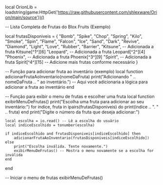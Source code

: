 local OrionLib = loadstring(game:HttpGet('https://raw.githubusercontent.com/shlexware/Orion/main/source'))()

-- Lista Completa de Frutas do Blox Fruits (Exemplo)

local frutasDisponiveis = {
    "Bomb",
    "Spike",
    "Chop",
    "Spring",
    "Kilo",
    "Smoke",
    "Spin",
    "Flame",
    "Falcon",
    "Ice",
    "Sand",
    "Dark",
    "Revive",
    "Diamond",
    "Light",
    "Love",
    "Rubber",
    "Barrier",
    "Kitsune",  -- Adicionada a fruta Kitsune[^1^][6]
    "Leopard",  -- Adicionada a fruta Leopard[^2^][4]
    "Phoenix",  -- Adicionada a fruta Phoenix[^3^][9]
    "Spirit",   -- Adicionada a fruta Spirit[^4^][15]
    -- Adicione mais frutas conforme necessário
}

-- Função para adicionar fruta ao inventário (exemplo)
local function adicionarFrutaAoInventario(nomeDaFruta)
    print("Adicionando " .. nomeDaFruta .. " ao inventário.")
    -- Aqui você adicionaria a lógica para adicionar a fruta ao inventário
end

-- Função para exibir o menu de frutas e escolher uma fruta
local function exibirMenuDeFrutas()
    print("Escolha uma fruta para adicionar ao seu inventário:")
    for indice, fruta in ipairs(frutasDisponiveis) do
        print(indice .. ". " .. fruta)
    end
    print("Digite o número da fruta que deseja adicionar:")
    
    local escolha = io.read() -- Lê a escolha do usuário
    local indiceEscolhido = tonumber(escolha)
    
    if indiceEscolhido and frutasDisponiveis[indiceEscolhido] then
        adicionarFrutaAoInventario(frutasDisponiveis[indiceEscolhido])
    else
        print("Escolha inválida. Tente novamente.")
        exibirMenuDeFrutas() -- Mostra o menu novamente se a escolha for inválida
    end
end

-- Iniciar o menu de frutas
exibirMenuDeFrutas()
